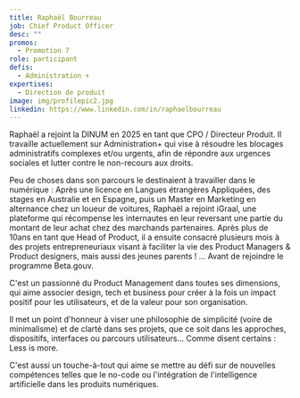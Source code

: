 ```yaml
---
title: Raphaël Bourreau
job: Chief Product Officer
desc: ""
promos:
  - Promotion 7
role: participant
defis:
  - Administration +
expertises:
  - Direction de produit
image: img/profilepic2.jpg
linkedin: https://www.linkedin.com/in/raphaelbourreau
---
```

Raphaël a rejoint la DINUM en 2025 en tant que CPO / Directeur Produit. Il travaille actuellement sur Administration+ qui vise à résoudre les blocages administratifs complexes et/ou urgents, afin de répondre aux urgences sociales et lutter contre le non-recours aux droits.

Peu de choses dans son parcours le destinaient à travailler dans le numérique : Après une licence en Langues étrangères Appliquées, des stages en Australie et en Espagne, puis un Master en Marketing en alternance chez un loueur de voitures, Raphaël a rejoint iGraal, une plateforme qui récompense les internautes en leur reversant une partie du montant de leur achat chez des marchands partenaires. Après plus de 10ans en tant que Head of Product, il a ensuite consacré plusieurs mois à des projets entrepreneuriaux visant à faciliter la vie des Product Managers & Product designers, mais aussi des jeunes parents ! … Avant de rejoindre le programme Beta.gouv.

C'est un passionné du Product Management dans toutes ses dimensions, qui aime associer design, tech et business pour créer à la fois un impact positif pour les utilisateurs, et de la valeur pour son organisation.

Il met un point d'honneur à viser une philosophie de simplicité (voire de minimalisme) et de clarté dans ses projets, que ce soit dans les approches, dispositifs, interfaces ou parcours utilisateurs... Comme disent certains : Less is more.

C'est aussi un touche-à-tout qui aime se mettre au défi sur de nouvelles compétences telles que le no-code ou l'intégration de l'intelligence artificielle dans les produits numériques.
